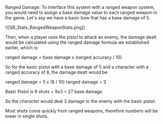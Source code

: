 Ranged Damage: 
To interface this system with a ranged weapon system, you would need to assign a base damage value to each ranged weapon in the game. Let's say we have a basic bow that has a base damage of 5.

![[SR_Stats_RangedWeaponStats.png]]

Then, when a player uses the pistol to attack an enemy, the damage dealt would be calculated using the ranged damage formula we established earlier, which is:

ranged damage = base damage x (ranged accuracy / 10)

So for the basic pistol with a base damage of 5 and a character with a ranged accuracy of 6, the damage dealt would be:

ranged damage = 5 x (6 / 10)
ranged damage = 3

Basic Pistol is 9 shots = 9x3 = 27 base damage.

So the character would deal 3 damage to the enemy with the basic pistol.

Most shots come quickly from ranged weapons, therefore numbers will be lower in single shots. 